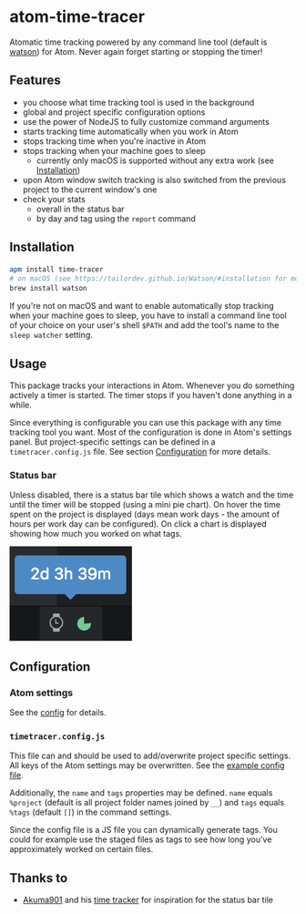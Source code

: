 # atom-time-tracer

Atomatic time tracking powered by any command line tool (default is [watson](http://tailordev.github.io/Watson/)) for Atom.
Never again forget starting or stopping the timer!

## Features

- you choose what time tracking tool is used in the background
- global and project specific configuration options
- use the power of NodeJS to fully customize command arguments
- starts tracking time automatically when you work in Atom
- stops tracking time when you're inactive in Atom
- stops tracking when your machine goes to sleep
    - currently only macOS is supported without any extra work (see [Installation](#installation))
- upon Atom window switch tracking is also switched from the previous project to the current window's one
- check your stats
    - overall in the status bar
    - by day and tag using the `report` command

## Installation

```bash
apm install time-tracer
# on macOS (see https://tailordev.github.io/Watson/#installation for more details)
brew install watson
```

If you're not on macOS and want to enable automatically stop tracking
when your machine goes to sleep, you have to install a command line tool
of your choice on your user's shell `$PATH` and add the tool's name to the
`sleep watcher` setting.

## Usage

This package tracks your interactions in Atom.
Whenever you do something actively a timer is started.
The timer stops if you haven't done anything in a while.

Since everything is configurable you can use this package with any time
tracking tool you want.
Most of the configuration is done in Atom's settings panel.
But project-specific settings can be defined in a `timetracer.config.js` file.
See section [Configuration](#timetracer.config.js) for more details.

### Status bar

Unless disabled, there is a status bar tile which shows a watch and the time until the timer
will be stopped (using a mini pie chart).
On hover the time spent on the project is displayed (days mean work days - the amount of hours per work day can be configured).
On click a chart is displayed showing how much you worked on what tags.

![Status bar tile screenshot](./img/status-bar-tile.png)

## Configuration

### Atom settings

See the [config](https://github.com/jneuendorf/atom-time-tracer/blob/master/src/config.js) for details.

### `timetracer.config.js`

This file can and should be used to add/overwrite project specific settings.
All keys of the Atom settings may be overwritten.
See the [example config file](https://github.com/jneuendorf/atom-time-tracer/blob/master/timetracer.config.js).

Additionally, the `name` and `tags` properties may be defined.
`name` equals `%project` (default is all project folder names joined by `__`) and `tags` equals `%tags` (default `[]`) in the command settings.

Since the config file is a JS file you can dynamically generate tags.
You could for example use the staged files as tags to see how long you've approximately worked on certain files.

## Thanks to

- [Akuma901](https://github.com/Akuma901) and his [time tracker](https://github.com/Akuma901/atom-time-tracker)
  for inspiration for the status bar tile
